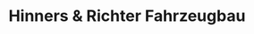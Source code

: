 ---
title: "Hinners & Richter Fahrzeugbau"
url: /sittensen/hinners-und-richter-fahrzeugbau/
shop: Autowerkstatt
---